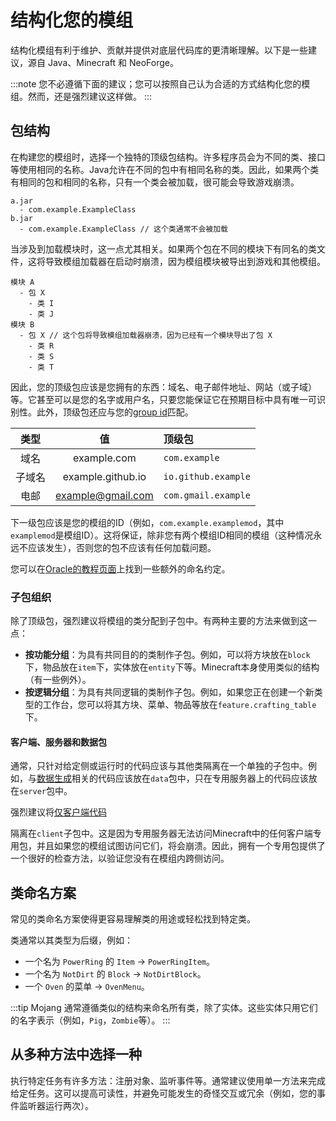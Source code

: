 # 结构化您的模组

结构化模组有利于维护、贡献并提供对底层代码库的更清晰理解。以下是一些建议，源自 Java、Minecraft 和 NeoForge。

:::note
您不必遵循下面的建议；您可以按照自己认为合适的方式结构化您的模组。然而，还是强烈建议这样做。
:::

## 包结构

在构建您的模组时，选择一个独特的顶级包结构。许多程序员会为不同的类、接口等使用相同的名称。Java允许在不同的包中有相同名称的类。因此，如果两个类有相同的包和相同的名称，只有一个类会被加载，很可能会导致游戏崩溃。

```
a.jar
  - com.example.ExampleClass
b.jar
  - com.example.ExampleClass // 这个类通常不会被加载
```

当涉及到加载模块时，这一点尤其相关。如果两个包在不同的模块下有同名的类文件，这将导致模组加载器在启动时崩溃，因为模组模块被导出到游戏和其他模组。

```
模块 A
  - 包 X
    - 类 I
    - 类 J
模块 B
  - 包 X // 这个包将导致模组加载器崩溃，因为已经有一个模块导出了包 X
    - 类 R
    - 类 S
    - 类 T
```

因此，您的顶级包应该是您拥有的东西：域名、电子邮件地址、网站（或子域）等。它甚至可以是您的名字或用户名，只要您能保证它在预期目标中具有唯一可识别性。此外，顶级包还应与您的[group id][group]匹配。

|   类型    |       值       | 顶级包                 |
|:---------:|:--------------:|:----------------------|
|  域名     |  example.com   | `com.example`         |
| 子域名    | example.github.io | `io.github.example` |
|   电邮   | example@gmail.com | `com.gmail.example` |

下一级包应该是您的模组的ID（例如，`com.example.examplemod`，其中`examplemod`是模组ID）。这将保证，除非您有两个模组ID相同的模组（这种情况永远不应该发生），否则您的包不应该有任何加载问题。

您可以在[Oracle的教程页面][naming]上找到一些额外的命名约定。

### 子包组织

除了顶级包，强烈建议将模组的类分配到子包中。有两种主要的方法来做到这一点：

* **按功能分组**：为具有共同目的的类制作子包。例如，可以将方块放在`block`下，物品放在`item`下，实体放在`entity`下等。Minecraft本身使用类似的结构（有一些例外）。
* **按逻辑分组**：为具有共同逻辑的类制作子包。例如，如果您正在创建一个新类型的工作台，您可以将其方块、菜单、物品等放在`feature.crafting_table`下。

#### 客户端、服务器和数据包

通常，只针对给定侧或运行时的代码应该与其他类隔离在一个单独的子包中。例如，与[数据生成][datagen]相关的代码应该放在`data`包中，只在专用服务器上的代码应该放在`server`包中。

强烈建议将[仅客户端代码][sides]

隔离在`client`子包中。这是因为专用服务器无法访问Minecraft中的任何客户端专用包，并且如果您的模组试图访问它们，将会崩溃。因此，拥有一个专用包提供了一个很好的检查方法，以验证您没有在模组内跨侧访问。

## 类命名方案

常见的类命名方案使得更容易理解类的用途或轻松找到特定类。

类通常以其类型为后缀，例如：

* 一个名为 `PowerRing` 的 `Item` -> `PowerRingItem`。
* 一个名为 `NotDirt` 的 `Block` -> `NotDirtBlock`。
* 一个 `Oven` 的菜单 -> `OvenMenu`。

:::tip
Mojang 通常遵循类似的结构来命名所有类，除了实体。这些实体只用它们的名字表示（例如，`Pig`，`Zombie`等）。
:::

## 从多种方法中选择一种

执行特定任务有许多方法：注册对象、监听事件等。通常建议使用单一方法来完成给定任务。这可以提高可读性，并避免可能发生的奇怪交互或冗余（例如，您的事件监听器运行两次）。

[group]: index.md#the-group-id
[naming]: https://docs.oracle.com/javase/tutorial/java/package/namingpkgs.html
[datagen]: ../resources/index.md#data-generation
[sides]: ../concepts/sides.md
